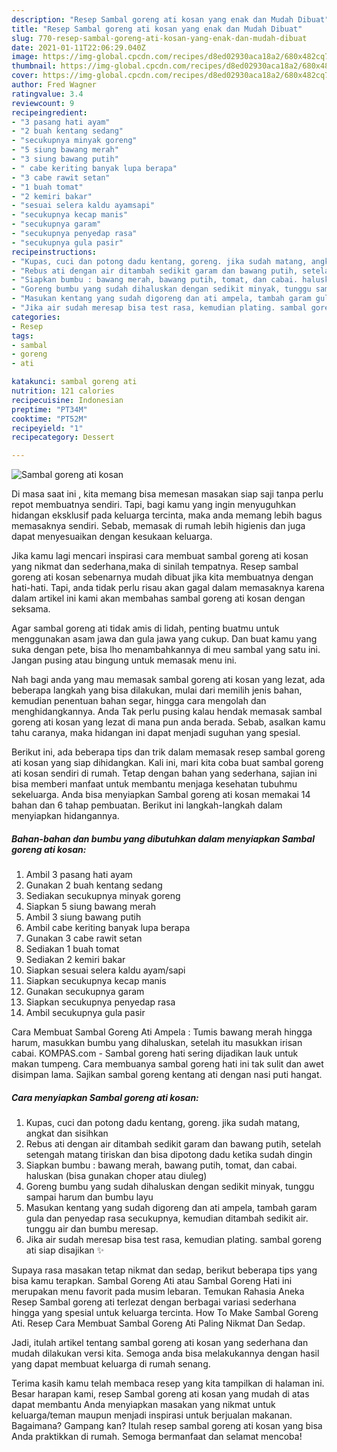 ```yaml
---
description: "Resep Sambal goreng ati kosan yang enak dan Mudah Dibuat"
title: "Resep Sambal goreng ati kosan yang enak dan Mudah Dibuat"
slug: 770-resep-sambal-goreng-ati-kosan-yang-enak-dan-mudah-dibuat
date: 2021-01-11T22:06:29.040Z
image: https://img-global.cpcdn.com/recipes/d8ed02930aca18a2/680x482cq70/sambal-goreng-ati-kosan-foto-resep-utama.jpg
thumbnail: https://img-global.cpcdn.com/recipes/d8ed02930aca18a2/680x482cq70/sambal-goreng-ati-kosan-foto-resep-utama.jpg
cover: https://img-global.cpcdn.com/recipes/d8ed02930aca18a2/680x482cq70/sambal-goreng-ati-kosan-foto-resep-utama.jpg
author: Fred Wagner
ratingvalue: 3.4
reviewcount: 9
recipeingredient:
- "3 pasang hati ayam"
- "2 buah kentang sedang"
- "secukupnya minyak goreng"
- "5 siung bawang merah"
- "3 siung bawang putih"
- " cabe keriting banyak lupa berapa"
- "3 cabe rawit setan"
- "1 buah tomat"
- "2 kemiri bakar"
- "sesuai selera kaldu ayamsapi"
- "secukupnya kecap manis"
- "secukupnya garam"
- "secukupnya penyedap rasa"
- "secukupnya gula pasir"
recipeinstructions:
- "Kupas, cuci dan potong dadu kentang, goreng. jika sudah matang, angkat dan sisihkan"
- "Rebus ati dengan air ditambah sedikit garam dan bawang putih, setelah setengah matang tiriskan dan bisa dipotong dadu ketika sudah dingin"
- "Siapkan bumbu : bawang merah, bawang putih, tomat, dan cabai. haluskan (bisa gunakan choper atau diuleg)"
- "Goreng bumbu yang sudah dihaluskan dengan sedikit minyak, tunggu sampai harum dan bumbu layu"
- "Masukan kentang yang sudah digoreng dan ati ampela, tambah garam gula dan penyedap rasa secukupnya, kemudian ditambah sedikit air. tunggu air dan bumbu meresap."
- "Jika air sudah meresap bisa test rasa, kemudian plating. sambal goreng ati siap disajikan ✨"
categories:
- Resep
tags:
- sambal
- goreng
- ati

katakunci: sambal goreng ati 
nutrition: 121 calories
recipecuisine: Indonesian
preptime: "PT34M"
cooktime: "PT52M"
recipeyield: "1"
recipecategory: Dessert

---
```



![Sambal goreng ati kosan](https://img-global.cpcdn.com/recipes/d8ed02930aca18a2/680x482cq70/sambal-goreng-ati-kosan-foto-resep-utama.jpg)

Di masa  saat ini , kita memang bisa memesan masakan siap saji tanpa perlu repot membuatnya sendiri. Tapi, bagi kamu yang ingin menyuguhkan hidangan eksklusif pada keluarga tercinta, maka anda memang lebih bagus memasaknya sendiri. Sebab, memasak di rumah lebih higienis dan juga dapat menyesuaikan dengan kesukaan keluarga.

Jika kamu lagi mencari inspirasi cara membuat sambal goreng ati kosan yang nikmat dan sederhana,maka di sinilah tempatnya. Resep sambal goreng ati kosan  sebenarnya mudah dibuat jika kita membuatnya dengan hati-hati. Tapi, anda tidak perlu risau akan gagal dalam memasaknya 
karena dalam artikel ini kami akan membahas sambal goreng ati kosan dengan seksama.  

Agar sambal goreng ati tidak amis di lidah, penting buatmu untuk menggunakan asam jawa dan gula jawa yang cukup. Dan buat kamu yang suka dengan pete, bisa lho menambahkannya di meu sambal yang satu ini. Jangan pusing atau bingung untuk memasak menu ini.

Nah bagi anda yang mau memasak sambal goreng ati kosan yang lezat, ada beberapa langkah yang bisa dilakukan, mulai dari memilih jenis bahan, kemudian penentuan bahan segar, hingga cara mengolah dan menghidangkannya. Anda Tak perlu pusing kalau hendak memasak sambal goreng ati kosan yang lezat di mana pun anda berada. Sebab, asalkan kamu  tahu caranya, maka hidangan ini dapat menjadi suguhan yang spesial.

Berikut ini, ada beberapa tips dan trik dalam memasak resep sambal goreng ati kosan yang siap dihidangkan. Kali ini, mari kita coba buat sambal goreng ati kosan sendiri di rumah. Tetap dengan bahan yang sederhana, sajian ini bisa memberi manfaat untuk membantu menjaga kesehatan tubuhmu sekeluarga. Anda bisa menyiapkan Sambal goreng ati kosan memakai 14 bahan dan 6 tahap pembuatan. Berikut ini langkah-langkah dalam menyiapkan hidangannya.

<!--inarticleads1-->

##### Bahan-bahan dan bumbu yang dibutuhkan dalam menyiapkan Sambal goreng ati kosan:

1. Ambil 3 pasang hati ayam
1. Gunakan 2 buah kentang sedang
1. Sediakan secukupnya minyak goreng
1. Siapkan 5 siung bawang merah
1. Ambil 3 siung bawang putih
1. Ambil  cabe keriting banyak lupa berapa
1. Gunakan 3 cabe rawit setan
1. Sediakan 1 buah tomat
1. Sediakan 2 kemiri bakar
1. Siapkan sesuai selera kaldu ayam/sapi
1. Siapkan secukupnya kecap manis
1. Gunakan secukupnya garam
1. Siapkan secukupnya penyedap rasa
1. Ambil secukupnya gula pasir


Cara Membuat Sambal Goreng Ati Ampela : Tumis bawang merah hingga harum, masukkan bumbu yang dihaluskan, setelah itu masukkan irisan cabai. KOMPAS.com - Sambal goreng hati sering dijadikan lauk untuk makan tumpeng. Cara membuanya sambal goreng hati ini tak sulit dan awet disimpan lama. Sajikan sambal goreng kentang ati dengan nasi puti hangat. 

<!--inarticleads2-->

##### Cara menyiapkan Sambal goreng ati kosan:

1. Kupas, cuci dan potong dadu kentang, goreng. jika sudah matang, angkat dan sisihkan
1. Rebus ati dengan air ditambah sedikit garam dan bawang putih, setelah setengah matang tiriskan dan bisa dipotong dadu ketika sudah dingin
1. Siapkan bumbu : bawang merah, bawang putih, tomat, dan cabai. haluskan (bisa gunakan choper atau diuleg)
1. Goreng bumbu yang sudah dihaluskan dengan sedikit minyak, tunggu sampai harum dan bumbu layu
1. Masukan kentang yang sudah digoreng dan ati ampela, tambah garam gula dan penyedap rasa secukupnya, kemudian ditambah sedikit air. tunggu air dan bumbu meresap.
1. Jika air sudah meresap bisa test rasa, kemudian plating. sambal goreng ati siap disajikan ✨


Supaya rasa masakan tetap nikmat dan sedap, berikut beberapa tips yang bisa kamu terapkan. Sambal Goreng Ati atau Sambal Goreng Hati ini merupakan menu favorit pada musim lebaran. Temukan Rahasia Aneka Resep Sambal goreng ati terlezat dengan berbagai variasi sederhana hingga yang spesial untuk keluarga tercinta. How To Make Sambal Goreng Ati. Resep Cara Membuat Sambal Goreng Ati Paling Nikmat Dan Sedap. 

Jadi, itulah artikel tentang  sambal goreng ati kosan  yang sederhana dan mudah dilakukan versi kita. Semoga anda bisa melakukannya dengan hasil yang dapat membuat keluarga di rumah senang. 

Terima kasih kamu telah membaca resep yang kita tampilkan di halaman ini. Besar harapan kami, resep  Sambal goreng ati kosan yang mudah di atas dapat membantu Anda menyiapkan masakan yang nikmat untuk keluarga/teman maupun menjadi inspirasi untuk berjualan makanan. Bagaimana? Gampang kan? Itulah resep sambal goreng ati kosan yang bisa Anda praktikkan di rumah. Semoga bermanfaat dan selamat mencoba!

